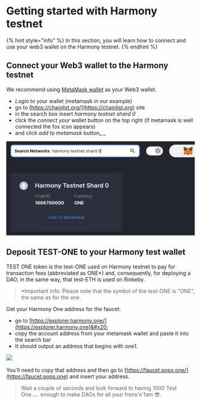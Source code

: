 # Getting started with Harmony testnet

{% hint style="info" %}
In this section, you will learn how to connect and use your web3 wallet on the Harmony testnet.
{% endhint %}

## **Connect your Web3 wallet to the Harmony testnet**

We recommend using [MetaMask wallet](./) as your Web3 wallet.&#x20;

* _Login_ to your wallet (metamask in our example)&#x20;
* go to [https://chainlist.org/](https://chainlist.org) site
* in the search box insert _harmony testnet shard 0_
* click the _connect your wallet_ button on the top right (if metamask is well connected the fox icon appears)
* and click _add to metamask_ button_._   &#x20;

![Add the Harmony testnet to metamask using chainlist.org](<../../../.gitbook/assets/Schermata 2022-01-26 alle 23.28.07.png>)

## **Deposit TEST-ONE to your Harmony test wallet**

TEST ONE  token is the test-ONE used on Harmony testnet to pay for transaction fees (abbreviated as ONE\*) and, consequently, for deploying a DAO, in the same way, that test-ETH is used on Rinkeby.&#x20;

> \*Important info: Please note that the symbol of the test-ONE is "ONE", the same as for the one.

Get your Harmony One address for the faucet:

* go to [https://explorer.harmony.one/](https://explorer.harmony.one)&#x20;
* copy the account address from your metamask wallet and paste it into the search bar
* It should output an address that begins with _one1_.

![](https://d33v4339jhl8k0.cloudfront.net/docs/assets/5c98a4fe0428633d2cf3fcf7/images/61db0984d268f00e10386d30/file-k4lsn7c6rW.png)

You'll need to copy that address and then go to [https://faucet.pops.one/](https://faucet.pops.one) and insert your address.

> Wait a couple of seconds and look forward to having 1000 Test One..... enough to make DAOs for all your frens'n'fam :sunglasses:.
